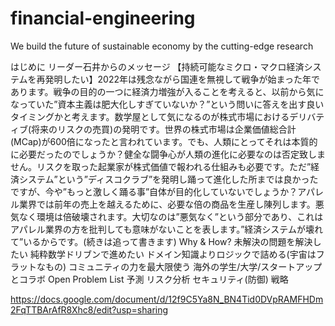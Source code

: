 # financial-engineering
We build the future of sustainable economy by the cutting-edge research

はじめに
リーダー石井からのメッセージ
【持続可能なミクロ・マクロ経済システムを再発明したい】2022年は残念ながら国連を無視して戦争が始まった年であります。戦争の目的の一つに経済力増強が入ることを考えると、以前から気になっていた”資本主義は肥大化しすぎていないか？”という問いに答えを出す良いタイミングかと考えます。数学屋として気になるのが株式市場におけるデリバティブ(将来のリスクの売買)の発明です。世界の株式市場は企業価値総合計(MCap)が600倍になったと言われています。でも、人類にとってそれは本質的に必要だったのでしょうか？健全な闘争心が人類の進化に必要なのは否定致しません。リスクを取った起業家が株式価値で報われる仕組みも必要です。ただ”経済システム”という”ディスコクラブ”を発明し踊って進化した所までは良かったですが、今や”もっと激しく踊る事”自体が目的化していないでしょうか？アパレル業界では前年の売上を越えるために、必要な倍の商品を生産し陳列します。悪気なく環境は倍破壊されます。大切なのは”悪気なく”という部分であり、これはアパレル業界の方を批判しても意味がないことを表します。”経済システムが壊れて”いるからです。(続きは追って書きます)
Why & How?
未解決の問題を解決したい
純粋数学ドリブンで進めたい
ドメイン知識よりロジックで詰める(宇宙はフラットなもの)
コミュニティの力を最大限使う
海外の学生/大学/スタートアップとコラボ
Open Problem List
予測
リスク分析
セキュリティ(防御)
戦略


https://docs.google.com/document/d/12f9C5Ya8N_BN4Tid0DVpRAMFHDm2FqTTBArAfR8Xhc8/edit?usp=sharing
